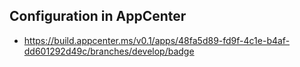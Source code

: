 
## Configuration in AppCenter

 - https://build.appcenter.ms/v0.1/apps/48fa5d89-fd9f-4c1e-b4af-dd601292d49c/branches/develop/badge
